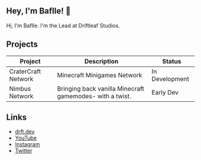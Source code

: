 ## Hey, I'm Baflle! 👋

Hi, I'm Baflle. I'm the Lead at Driftleaf Studios.

## Projects

| Project            | Description                              | Status     |
| ------------------ | ---------------------------------------- | ---------- |
| CraterCraft Network | Minecraft Minigames Network | In Development |
| Nimbus Network | Bringing back vanilla Minecraft gamemodes- with a twist. | Early Dev |

## Links

- [drft.dev](https://drft.dev)
- [YouTube](https://www.youtube.com/@DriftleafStudios)
- [Instagram](https://www.instagram.com/driftleafstudios/)
- [Twitter](https://twitter.com/DriftleafStudios)
